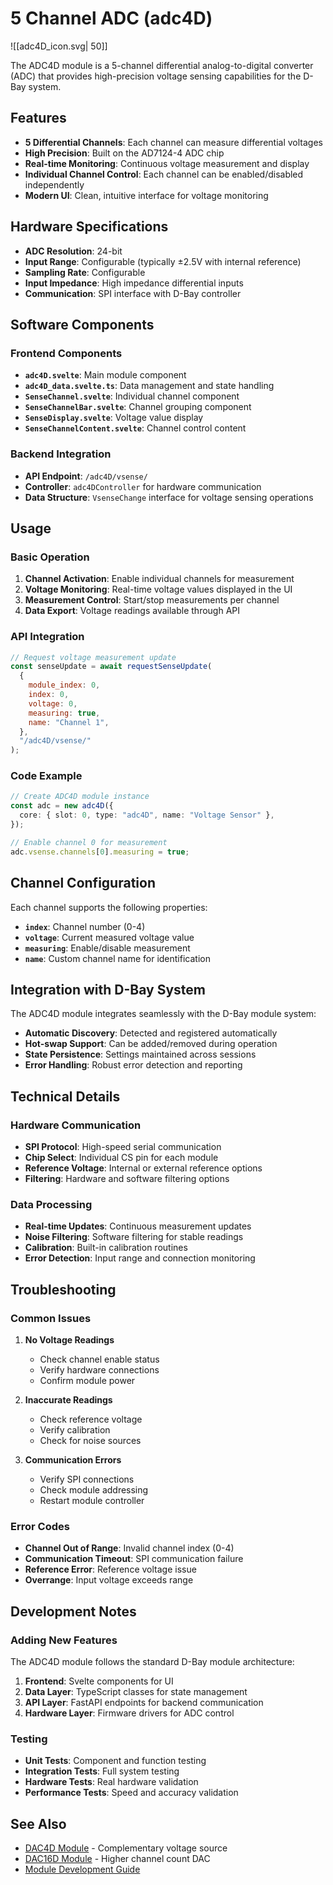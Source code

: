 # 5 Channel ADC (adc4D)

![[adc4D_icon.svg| 50]]

The ADC4D module is a 5-channel differential analog-to-digital converter (ADC) that provides high-precision voltage sensing capabilities for the D-Bay system.

## Features

- **5 Differential Channels**: Each channel can measure differential voltages
- **High Precision**: Built on the AD7124-4 ADC chip
- **Real-time Monitoring**: Continuous voltage measurement and display
- **Individual Channel Control**: Each channel can be enabled/disabled independently
- **Modern UI**: Clean, intuitive interface for voltage monitoring

## Hardware Specifications

- **ADC Resolution**: 24-bit
- **Input Range**: Configurable (typically ±2.5V with internal reference)
- **Sampling Rate**: Configurable
- **Input Impedance**: High impedance differential inputs
- **Communication**: SPI interface with D-Bay controller

## Software Components

### Frontend Components

- **`adc4D.svelte`**: Main module component
- **`adc4D_data.svelte.ts`**: Data management and state handling
- **`SenseChannel.svelte`**: Individual channel component
- **`SenseChannelBar.svelte`**: Channel grouping component
- **`SenseDisplay.svelte`**: Voltage value display
- **`SenseChannelContent.svelte`**: Channel control content

### Backend Integration

- **API Endpoint**: `/adc4D/vsense/`
- **Controller**: `adc4DController` for hardware communication
- **Data Structure**: `VsenseChange` interface for voltage sensing operations

## Usage

### Basic Operation

1. **Channel Activation**: Enable individual channels for measurement
2. **Voltage Monitoring**: Real-time voltage values displayed in the UI
3. **Measurement Control**: Start/stop measurements per channel
4. **Data Export**: Voltage readings available through API

### API Integration

```javascript
// Request voltage measurement update
const senseUpdate = await requestSenseUpdate(
  {
    module_index: 0,
    index: 0,
    voltage: 0,
    measuring: true,
    name: "Channel 1",
  },
  "/adc4D/vsense/"
);
```

### Code Example

```typescript
// Create ADC4D module instance
const adc = new adc4D({
  core: { slot: 0, type: "adc4D", name: "Voltage Sensor" },
});

// Enable channel 0 for measurement
adc.vsense.channels[0].measuring = true;
```

## Channel Configuration

Each channel supports the following properties:

- **`index`**: Channel number (0-4)
- **`voltage`**: Current measured voltage value
- **`measuring`**: Enable/disable measurement
- **`name`**: Custom channel name for identification

## Integration with D-Bay System

The ADC4D module integrates seamlessly with the D-Bay module system:

- **Automatic Discovery**: Detected and registered automatically
- **Hot-swap Support**: Can be added/removed during operation
- **State Persistence**: Settings maintained across sessions
- **Error Handling**: Robust error detection and reporting

## Technical Details

### Hardware Communication

- **SPI Protocol**: High-speed serial communication
- **Chip Select**: Individual CS pin for each module
- **Reference Voltage**: Internal or external reference options
- **Filtering**: Hardware and software filtering options

### Data Processing

- **Real-time Updates**: Continuous measurement updates
- **Noise Filtering**: Software filtering for stable readings
- **Calibration**: Built-in calibration routines
- **Error Detection**: Input range and connection monitoring

## Troubleshooting

### Common Issues

1. **No Voltage Readings**

   - Check channel enable status
   - Verify hardware connections
   - Confirm module power

2. **Inaccurate Readings**

   - Check reference voltage
   - Verify calibration
   - Check for noise sources

3. **Communication Errors**
   - Verify SPI connections
   - Check module addressing
   - Restart module controller

### Error Codes

- **Channel Out of Range**: Invalid channel index (0-4)
- **Communication Timeout**: SPI communication failure
- **Reference Error**: Reference voltage issue
- **Overrange**: Input voltage exceeds range

## Development Notes

### Adding New Features

The ADC4D module follows the standard D-Bay module architecture:

1. **Frontend**: Svelte components for UI
2. **Data Layer**: TypeScript classes for state management
3. **API Layer**: FastAPI endpoints for backend communication
4. **Hardware Layer**: Firmware drivers for ADC control

### Testing

- **Unit Tests**: Component and function testing
- **Integration Tests**: Full system testing
- **Hardware Tests**: Real hardware validation
- **Performance Tests**: Speed and accuracy validation

## See Also

- [DAC4D Module](<4%20Channel%20Differential%20(dac4D).md>) - Complementary voltage source
- [DAC16D Module](<16%20Channel%20Differential%20(dac16D).md>) - Higher channel count DAC
- [Module Development Guide](../Development/Tutorial%20-%20creating%20a%20new%20module.md)
